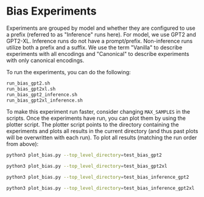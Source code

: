 # Bias Experiments
Experiments are grouped by model and whether they are configured to use a
prefix (referred to as "Inference" runs here).
For model, we use GPT2 and GPT2-XL.
Inference runs do not have a prompt/prefix.
Non-inference runs utilize both a prefix and a suffix.
We use the term "Vanilla" to describe experiments with all encodings and "Canonical"
to describe experiments with only canonical encodings.

To run the experiments, you can do the following:
```bash
run_bias_gpt2.sh
run_bias_gpt2xl.sh
run_bias_gpt2_inference.sh
run_bias_gpt2xl_inference.sh
```

To make this experiment run faster, consider changing `MAX_SAMPLES` in
the scripts.
Once the experiments have run, you can plot them by using the plotter script.
The plotter script points to the directory containing the experiments and plots
all results in the current directory
(and thus past plots will be overwritten with each run).
To plot all results (matching the run order from above):

```bash
python3 plot_bias.py --top_level_directory=test_bias_gpt2
```

```bash
python3 plot_bias.py --top_level_directory=test_bias_gpt2xl
```

```bash
python3 plot_bias.py --top_level_directory=test_bias_inference_gpt2
```

```bash
python3 plot_bias.py --top_level_directory=test_bias_inference_gpt2xl
```
